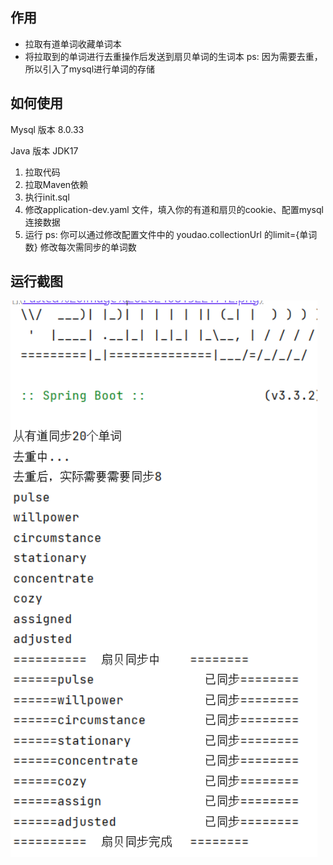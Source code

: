## 作用

- 拉取有道单词收藏单词本
- 将拉取到的单词进行去重操作后发送到扇贝单词的生词本
ps: 因为需要去重，所以引入了mysql进行单词的存储

## 如何使用
Mysql 版本 8.0.33

Java  版本 JDK17
1. 拉取代码
2. 拉取Maven依赖
3. 执行init.sql
4. 修改application-dev.yaml 文件，填入你的有道和扇贝的cookie、配置mysql连接数据
5. 运行
ps: 你可以通过修改配置文件中的 youdao.collectionUrl 的limit={单词数} 修改每次需同步的单词数

## 运行截图
![img.png](asset/img.png)
